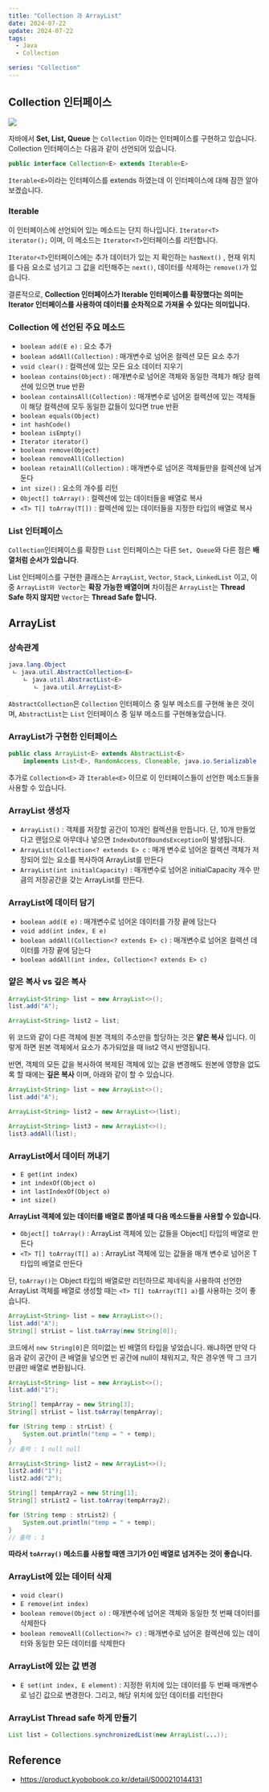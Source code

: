 ```yaml
---
title: "Collection 과 ArrayList"
date: 2024-07-22
update: 2024-07-22
tags:
  - Java
  - Collection 

series: "Collection"
---
```


## Collection 인터페이스

![](img_1.png)

자바에서 **Set, List, Queue** 는 `Collection` 이라는 인터페이스를 구현하고 있습니다.
Collection 인터페이스는 다음과 같이 선언되어 있습니다.

```java
public interface Collection<E> extends Iterable<E>
```

`Iterable<E>`이라는 인터페이스를 extends 하였는데 이 인터페이스에 대해 잠깐 알아보겠습니다.

### Iterable

이 인터페이스에 선언되어 있는 메소드는 단지 하나입니다.
`Iterator<T> iterator();` 이며, 이 메소드는 `Iterator<T>`인터페이스를 리턴합니다. 

`Iterator<T>`인터페이스에는 추가 데이터가 있는 지 확인하는 `hasNext()` , 현재 위치를 다음 요소로 넘기고 그 값을 리턴해주는 `next()`, 데이터를 삭제하는
`remove()`가 있습니다.

결론적으로, **Collection 인터페이스가 Iterable 인터페이스를 확장했다는 의미는 Iterator 인터페이스를 사용하여 데이터를 순차적으로 가져올 수 있다는 의미입니다.**

### Collection 에 선언된 주요 메소드

- `boolean add(E e)` : 요소 추가
- `boolean addAll(Collection)` : 매개변수로 넘어온 컬렉션 모든 요소 추가
- `void clear()` : 컬렉션에 있는 모든 요소 데이터 지우기
- `boolean contains(Object)` : 매개변수로 넘어온 객체와 동일한 객체가 해당 컬렉션에 있으면 true 반환
- `boolean containsAll(Collection)` : 매개변수로 넘어온 컬렉션에 있는 객체들이 해당 컬렉션에 모두 동일한 값들이 있다면 true 반환
- `boolean equals(Object)`
- `int hashCode()`
- `boolean isEmpty()`
- `Iterator iterator()`
- `boolean remove(Object)`
- `boolean removeAll(Collection)`
- `boolean retainAll(Collection)` : 매개변수로 넘어온 객체들만을 컬렉션에 남겨 둔다
- `int size()` : 요소의 개수를 리턴
- `Object[] toArray()` : 컬렉션에 있는 데이터들을 배열로 복사
- `<T> T[] toArray(T[])` : 컬렉션에 있는 데이터들을 지정한 타입의 배열로 복사 

### List 인터페이스

`Collection`인터페이스를 확장한 `List` 인터페이스는 다른 `Set, Queue`와 다른 점은 **배열처럼 순서가 있습니다**. 

List 인터페이스를 구현한 클래스는 `ArrayList`, `Vector`, `Stack`, `LinkedList` 이고, 이중 `ArrayList와 Vector`는 **확장 가능한 배열이며** 차이점은 `ArrayList`는
**Thread Safe 하지 않지만** `Vector`는 **Thread Safe 합니다.**

## ArrayList

### 상속관계

```java
java.lang.Object
 ㄴ java.util.AbstractCollection<E>
    ㄴ java.util.AbstractList<E>
       ㄴ java.util.ArrayList<E>
```

`AbstractCollection`은 `Collection` 인터페이스 중 일부 메소드를 구현해 놓은 것이며, `AbstractList`는 `List` 인터페이스 중 일부 메소드를 구현해놓았습니다.

### ArrayList가 구현한 인터페이스

```java
public class ArrayList<E> extends AbstractList<E>
    implements List<E>, RandomAccess, Cloneable, java.io.Serializable
```
추가로 `Collection<E>` 과 `Iterable<E>` 이므로 이 인터페이스들이 선언한 메소드들을 사용할 수 있습니다.     

### ArrayList 생성자

- `ArrayList()` : 객체를 저장할 공간이 10개인 컬렉션을 만듭니다. 단, 10개 만들었다고 랜덤으로 아무데나 넣으면 `IndexOutOfBoundsException`이 발생됩니다.
- `ArrayList(Collection<? extends E> c` : 매개 변수로 넘어온 컬렉션 객체가 저장되어 있는 요소를 복사하여 ArrayList를 만든다
- `ArrayList(int initialCapacity)` : 매개변수로 넘어온 initialCapacity 개수 만큼의 저장공간을 갖는 ArrayList를 만든다.

### ArrayList에 데이터 담기

- `boolean add(E e)` : 매개변수로 넘어온 데이터를 가장 끝에 담는다
- `void add(int index, E e)`
- `boolean addAll(Collection<? extends E> c)` : 매개변수로 넘어온 컬렉션 데이터를 가장 끝에 담는다
- `boolean addAll(int index, Collection<? extends E> c)`

### 얕은 복사 vs 깊은 복사

```java
ArrayList<String> list = new ArrayList<>();
list.add("A");

ArrayList<String> list2 = list;
```

위 코드와 같이 다른 객체에 원본 객체의 주소만을 할당하는 것은 **얕은 복사** 입니다. 이렇게 하면 원본 객체에서 요소가 추가되었을 때 list2 역시 반영됩니다.

반면, 객체의 모든 값을 복사하여 복제된 객체에 있는 값을 변경해도 원본에 영향을 없도록 할 때에는 **깊은 복사** 이며, 아래와 같이 할 수 있습니다.

```java
ArrayList<String> list = new ArrayList<>();
list.add("A");

ArrayList<String> list2 = new ArrayList<>(list);

ArrayList<String> list3 = new ArrayList<>();
list3.addAll(list);
```

### ArrayList에서 데이터 꺼내기

- `E get(int index)`
- `int indexOf(Object o)` 
- `int lastIndexOf(Object o)`
- `int size()`

**ArrayList 객체에 있는 데이터를 배열로 뽑아낼 때 다음 메소드들을 사용할 수 있습니다.**

- `Object[] toArray()` : ArrayList 객체에 있는 값들을 Object[] 타입의 배열로 만든다
- `<T> T[] toArray(T[] a)` : ArrayList 객체에 있는 값들을 매개 변수로 넘어온 T 타입의 배열로 만든다

단, `toArray()`는 Object 타입의 배열로만 리턴하므로 제네릭을 사용하여 선언한 ArrayList 객체를 배열로 생성할 때는 `<T> T[] toArray(T[] a)`를 사용하는 것이 좋습니다.

```java
ArrayList<String> list = new ArrayList<>();
list.add("A");
String[] strList = list.toArray(new String[0]);
```

코드에서 `new String[0]`은 의미없는 빈 배열의 타입을 넣었습니다. 왜냐하면 만약 다음과 같이 공간이 큰 배열을 넣으면 빈 공간에 null이 채워지고, 작은 경우엔 딱 그 크기만큼만 배열로 변환됩니다.

```java
ArrayList<String> list = new ArrayList<>();
list.add("1");

String[] tempArray = new String[3];
String[] strList = list.toArray(tempArray);

for (String temp : strList) {
    System.out.println("temp = " + temp);
}
// 출력 : 1 null null

ArrayList<String> list2 = new ArrayList<>();
list2.add("1");
list2.add("2");

String[] tempArray2 = new String[1];
String[] strList2 = list.toArray(tempArray2);

for (String temp : strList2) {
    System.out.println("temp = " + temp);
}
// 출력 : 1
```

**따라서 `toArray()` 메소드를 사용할 때엔 크기가 0인 배열로 넘겨주는 것이 좋습니다.**

### ArrayList에 있는 데이터 삭제

- `void clear()`
- `E remove(int index)`
- `boolean remove(Object o)` : 매개변수에 넘어온 객체와 동일한 첫 번째 데이터를 삭제한다
- `boolean removeAll(Collection<?> c)` : 매개변수로 넘어온 컬렉션에 있는 데이터와 동일한 모든 데이터를 삭제한다 

### ArrayList에 있는 값 변경

- `E set(int index, E element)` : 지정한 위치에 있는 데이터를 두 번째 매개변수로 넘긴 값으로 변경한다. 그리고, 해당 위치에 있던 데이터를 리턴한다

### ArrayList Thread safe 하게 만들기

```java
List list = Collections.synchronizedList(new ArrayList(...));
```

## Reference

- https://product.kyobobook.co.kr/detail/S000210144131






